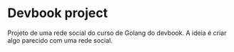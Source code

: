# Devbook project

Projeto de uma rede social do curso de Golang do devbook. A ideia é criar algo parecido com uma rede social.
